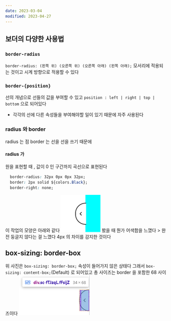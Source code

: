 ```yaml
---
date: 2023-03-04
modified: 2023-04-27
---
```


## 보더의 다양한 사용법

### `border-radius`

`border-radius: (왼쪽 위) (오른쪽 위) (오른쪽 아래) (왼쪽 아래);`
모서리에 적용되는 것이고 시계 방향으로 적용할 수 있다

### `border-{position}`

선의 개념으로 선들의 값을 부여할 수 있고
`position : left | right | top | bottom` 으로 되어있다

- 각각의 선에 다른 속성들을 부여해야할 일이 있기 때문에 자주 사용된다

### radius 와 border

radius 는 점 border 는 선을 선을 쓰기 때문에

#### radius 가

원을 표현할 때 , 값이 0 인 구간까지 곡선으로 표현된다

```css
  border-radius: 32px 0px 0px 32px;
  border: 2px solid ${colors.Black};
  border-right: none;
```

이 작업의 모양은 아래와 같다
![](file/01-border-line.png)
봤을 때 뭔가 어색함을 느꼈다 > 완전 둥글지 않다는 걸 느꼈다 4px 의 차이를 감지한 것이다

## box-sizing: border-box

위 사진은 `box-sizing: border-box;` 속성이 들어가지 않은 상태다
그래서 `box-sizing: content-box;`(Default) 로 되어있고 총 사이즈는 border 을 포함한 68 사이즈이다
![](file/01-border.png)
